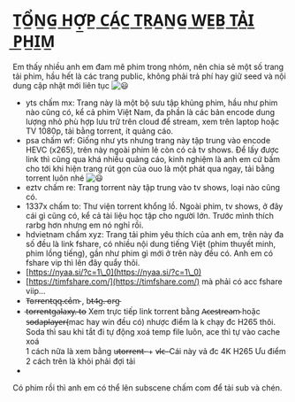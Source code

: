 # T̲Ổ̲N̲G̲ ̲H̲Ợ̲P̲ ̲C̲Á̲C̲ ̲T̲R̲A̲N̲G̲ ̲W̲E̲B̲ ̲T̲Ả̲I̲ ̲P̲H̲I̲M̲

Em thấy nhiều anh em đam mê phim trong nhóm, nên chia sẻ một số trang tải phim, hầu hết là các trang public, không phải trả phí hay giữ seed và nội dung cập nhật mới liên tục ![😃](https://static.xx.fbcdn.net/images/emoji.php/v9/t51/1/16/1f603.png)

* yts chấm mx: Trang này là một bộ sưu tập khủng phim, hầu như phim nào cũng có, kể cả phim Việt Nam, đa phần là các bản encode dung lượng nhỏ phù hợp lưu trữ trên cloud để stream, xem trên laptop hoặc TV 1080p, tải bằng torrent, ít quảng cáo.
* psa chấm wf: Giống như yts nhưng trang này tập trung vào encode HEVC (x265), trên này ngoài phim lẻ còn có cả tv shows. Để lấy được link thì cũng qua khá nhiều quảng cáo, kinh nghiệm là anh em cứ bấm cho tới khi hiện trang rút gọn của ouo là một phát qua ngay, tải bằng torrent luôn nhé ![😃](https://static.xx.fbcdn.net/images/emoji.php/v9/t51/1/16/1f603.png)
* eztv chấm re: Trang torrent này tập trung vào tv shows, loại nào cũng có.
* 1337x chấm to: Thư viện torrent khổng lồ. Ngoài phim, tv shows, ở đây cái gì cũng có, kể cả tài liệu học tập cho người lớn. Trước mình thích rarbg hơn nhưng em nó nghỉ rồi.
* hdvietnam chấm xyz: Trang tải phim yêu thích của anh em, trên này đa số đều là link fshare, có nhiều nội dung tiếng Việt (phim thuyết minh, phim lồng tiếng), gần như phim gì mới ở trên này đều có. Anh em có fshare vip thì lên đây quẩy thôi.
* [https://nyaa.si/?c=1\_0](https://nyaa.si/?c=1\_0)
* [https://timfshare.com/](https://timfshare.com/)  mà phải có acc fshare viip...
* T̵o̵r̵r̵e̵n̵t̵q̵q̵.̵c̵ỏ̵m̵ , b̵t̵4̵g̵.̵ ̵o̵r̵g̵
* t̶o̶r̶r̶e̶n̶t̶g̶a̶l̶a̶x̶y̶.̶ ̶t̶o̶ Xem trực tiếp link torrent bằng A̵c̵e̵s̵t̵r̵e̵a̵m̵ hoặc s̶o̶d̶a̶p̶l̶a̶y̶e̶r̶(mac hay win đều có) nhược điểm là k chạy đc H265 thôi. Soda thì sau khi tắt đi tự động xoá temp file luôn, ace thì tự vào cache xoá\
  1 cách nữa là xem bằng u̶t̶o̶r̶r̶e̶n̶t̶ ̶ + v̶l̶c̶ ̶ Cái này vả đc 4K H265 Ưu điểm 2 cách trên là khỏi phải đợi tải
*

Có phim rồi thì anh em có thể lên subscene chấm com để tải sub và chén.
